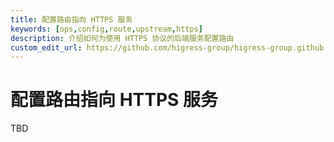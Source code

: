 ```yaml
---
title: 配置路由指向 HTTPS 服务
keywords: [ops,config,route,upstream,https]
description: 介绍如何为使用 HTTPS 协议的后端服务配置路由
custom_edit_url: https://github.com/higress-group/higress-group.github.io/blob/main/i18n/zh-cn/docusaurus-plugin-content-docs/current/ops/config/https-upstream.md
---
```


# 配置路由指向 HTTPS 服务

TBD